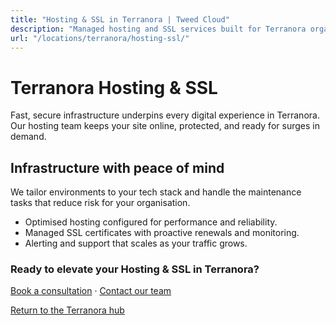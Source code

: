 ```yaml
---
title: "Hosting & SSL in Terranora | Tweed Cloud"
description: "Managed hosting and SSL services built for Terranora organisations."
url: "/locations/terranora/hosting-ssl/"
---
```


# Terranora Hosting & SSL

Fast, secure infrastructure underpins every digital experience in Terranora. Our hosting team keeps your site online, protected, and ready for surges in demand.

## Infrastructure with peace of mind

We tailor environments to your tech stack and handle the maintenance tasks that reduce risk for your organisation.

- Optimised hosting configured for performance and reliability.
- Managed SSL certificates with proactive renewals and monitoring.
- Alerting and support that scales as your traffic grows.

### Ready to elevate your Hosting & SSL in Terranora?

[Book a consultation](/consultation/) · [Contact our team](/contact/)

[Return to the Terranora hub](/locations/terranora/)
